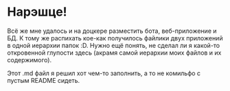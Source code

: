 # Нарэшце!
Всё же мне удалось и на доцкере разместить бота, веб-приложение и БД. К тому же распихать кое-как получилось файлики двух приложений в одной иерархии папок :D. Нужно ещё понять, не сделал ли я какой-то откровенной глупости здесь (акрамя самой иерархии моих файлов и их содержимого). 

Этот .md файл я решил хот чем-то заполнить, а то не комильфо с пустым README сидеть.